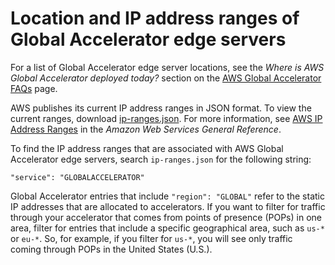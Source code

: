 # Location and IP address ranges of Global Accelerator edge servers<a name="introduction-ip-ranges"></a>

For a list of Global Accelerator edge server locations, see the *Where is AWS Global Accelerator deployed today?* section on the [ AWS Global Accelerator FAQs](https://aws.amazon.com/global-accelerator/faqs/) page\.

AWS publishes its current IP address ranges in JSON format\. To view the current ranges, download [ ip\-ranges\.json](https://ip-ranges.amazonaws.com/ip-ranges.json)\. For more information, see [AWS IP Address Ranges](https://docs.aws.amazon.com/general/latest/gr/aws-ip-ranges.html) in the *Amazon Web Services General Reference*\.

To find the IP address ranges that are associated with AWS Global Accelerator edge servers, search `ip-ranges.json` for the following string:

`"service": "GLOBALACCELERATOR"`

Global Accelerator entries that include `"region": "GLOBAL"` refer to the static IP addresses that are allocated to accelerators\. If you want to filter for traffic through your accelerator that comes from points of presence \(POPs\) in one area, filter for entries that include a specific geographical area, such as `us-*` or `eu-*`\. So, for example, if you filter for `us-*`, you will see only traffic coming through POPs in the United States \(U\.S\.\)\.